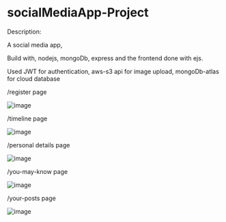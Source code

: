 # socialMediaApp-Project

Description:

A social media app,

Build with, nodejs, mongoDb, express and the frontend done with ejs.

Used JWT for authentication, aws-s3 api for image upload, mongoDb-atlas for cloud database

/register page

![image](https://github.com/abhinabadutta2019/socialMediaApp-Project/assets/118996650/f346247f-84e3-4ae6-85d6-126ea714a05f)

/timeline page

![image](https://github.com/abhinabadutta2019/socialMediaApp-Project/assets/118996650/5a950d87-a0a5-4200-8cf8-0b37e917665b)

/personal details page

![image](https://github.com/abhinabadutta2019/socialMediaApp-Project/assets/118996650/de614aba-0238-49e1-8a10-c70d16d374b6)

/you-may-know page

![image](https://github.com/abhinabadutta2019/socialMediaApp-Project/assets/118996650/a62a4df1-0cbb-4701-ba16-c1cdd74eaaa0)

/your-posts page

![image](https://github.com/abhinabadutta2019/socialMediaApp-Project/assets/118996650/f4be86cb-f726-4d3f-b421-920f5ef32ef9)
